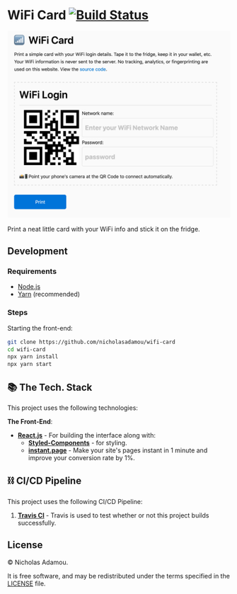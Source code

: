 # WiFi Card [![Build Status](https://travis-ci.org/nicholasadamou/wifi-card.svg?branch=master)](https://travis-ci.org/nicholasadamou/wifi-card)

![preview](preview.png)

Print a neat little card with your WiFi info and stick it on the fridge.

## Development

### Requirements

- [Node.js](https://nodejs.org/en/)
- [Yarn](https://yarnpkg.com/en/) (recommended)

### Steps

Starting the front-end:

```bash
git clone https://github.com/nicholasadamou/wifi-card
cd wifi-card
npx yarn install
npx yarn start
```

## 📚 The Tech. Stack

This project uses the following technologies:

**The Front-End**:

- [**React.js**](https://reactjs.org/) - For building the interface along with:
  - [**Styled-Components**](https://www.styled-components.com/) - for styling.
  - [**instant.page**](https://instant.page/) - Make your site's pages instant in 1 minute and improve your conversion rate by 1%.

## ⛓️ CI/CD Pipeline

This project uses the following CI/CD Pipeline:

1. [**Travis CI**](https://travis-ci.org/nicholasadamou/wifi-card) - Travis is used to test whether or not this project builds successfully.

## License

© Nicholas Adamou.

It is free software, and may be redistributed under the terms specified in the [LICENSE] file.

[license]: LICENSE
